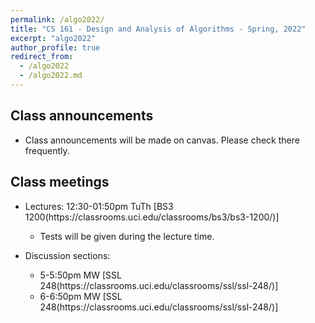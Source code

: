 ```yaml
---
permalink: /algo2022/
title: "CS 161 - Design and Analysis of Algorithms - Spring, 2022"
excerpt: "algo2022"
author_profile: true
redirect_from: 
  - /algo2022
  - /algo2022.md
---
```

<H2>Class announcements</H2>
<UL>
 <LI> Class announcements will be made on canvas. Please check there frequently. </LI>
</UL>
<H2>Class meetings</H2>
<UL>
 <LI> Lectures: 12:30-01:50pm TuTh [BS3 1200(https://classrooms.uci.edu/classrooms/bs3/bs3-1200/)] </LI>
 <UL>
  <LI> Tests will be given during the lecture time. </LI>
   </UL>
 </UL>
<UL> 
 <LI> Discussion sections: </LI>
 <UL>
  <LI> 5-5:50pm MW [SSL 248(https://classrooms.uci.edu/classrooms/ssl/ssl-248/)] </LI>
  <LI> 6-6:50pm MW [SSL 248(https://classrooms.uci.edu/classrooms/ssl/ssl-248/)] </LI>
 </UL>
  </UL>
